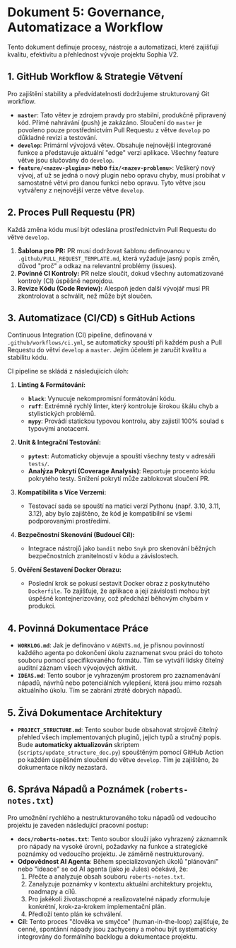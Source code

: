 # Dokument 5: Governance, Automatizace a Workflow

Tento dokument definuje procesy, nástroje a automatizaci, které zajišťují kvalitu, efektivitu a přehlednost vývoje projektu Sophia V2.

## 1. GitHub Workflow & Strategie Větvení

Pro zajištění stability a předvídatelnosti dodržujeme strukturovaný Git workflow.

*   **`master`**: Tato větev je zdrojem pravdy pro stabilní, produkčně připravený kód. Přímé nahrávání (push) je zakázáno. Sloučení do `master` je povoleno pouze prostřednictvím Pull Requestu z větve `develop` po důkladné revizi a testování.
*   **`develop`**: Primární vývojová větev. Obsahuje nejnovější integrované funkce a představuje aktuální "edge" verzi aplikace. Všechny feature větve jsou slučovány do `develop`.
*   **`feature/<nazev-pluginu>` nebo `fix/<nazev-problemu>`**: Veškerý nový vývoj, ať už se jedná o nový plugin nebo opravu chyby, musí probíhat v samostatné větvi pro danou funkci nebo opravu. Tyto větve jsou vytvářeny z nejnovější verze větve `develop`.

## 2. Proces Pull Requestu (PR)

Každá změna kódu musí být odeslána prostřednictvím Pull Requestu do větve `develop`.

1.  **Šablona pro PR:** PR musí dodržovat šablonu definovanou v `.github/PULL_REQUEST_TEMPLATE.md`, která vyžaduje jasný popis změn, důvod "proč" a odkaz na relevantní problémy (issues).
2.  **Povinné CI Kontroly:** PR nelze sloučit, dokud všechny automatizované kontroly (CI) úspěšně neprojdou.
3.  **Revize Kódu (Code Review):** Alespoň jeden další vývojář musí PR zkontrolovat a schválit, než může být sloučen.

## 3. Automatizace (CI/CD) s GitHub Actions

Continuous Integration (CI) pipeline, definovaná v `.github/workflows/ci.yml`, se automaticky spouští při každém push a Pull Requestu do větví `develop` a `master`. Jejím účelem je zaručit kvalitu a stabilitu kódu.

CI pipeline se skládá z následujících úloh:

1.  **Linting & Formátování:**
    *   **`black`**: Vynucuje nekompromisní formátování kódu.
    *   **`ruff`**: Extrémně rychlý linter, který kontroluje širokou škálu chyb a stylistických problémů.
    *   **`mypy`**: Provádí statickou typovou kontrolu, aby zajistil 100% soulad s typovými anotacemi.

2.  **Unit & Integrační Testování:**
    *   **`pytest`**: Automaticky objevuje a spouští všechny testy v adresáři `tests/`.
    *   **Analýza Pokrytí (Coverage Analysis)**: Reportuje procento kódu pokrytého testy. Snížení pokrytí může zablokovat sloučení PR.

3.  **Kompatibilita s Více Verzemi:**
    *   Testovací sada se spouští na matici verzí Pythonu (např. 3.10, 3.11, 3.12), aby bylo zajištěno, že kód je kompatibilní se všemi podporovanými prostředími.

4.  **Bezpečnostní Skenování (Budoucí Cíl):**
    *   Integrace nástrojů jako `bandit` nebo `Snyk` pro skenování běžných bezpečnostních zranitelností v kódu a závislostech.

5.  **Ověření Sestavení Docker Obrazu:**
    *   Poslední krok se pokusí sestavit Docker obraz z poskytnutého `Dockerfile`. To zajišťuje, že aplikace a její závislosti mohou být úspěšně kontejnerizovány, což předchází běhovým chybám v produkci.

## 4. Povinná Dokumentace Práce

*   **`WORKLOG.md`**: Jak je definováno v `AGENTS.md`, je přísnou povinností každého agenta po dokončení úkolu zaznamenat svou práci do tohoto souboru pomocí specifikovaného formátu. Tím se vytváří lidsky čitelný auditní záznam všech vývojových aktivit.
*   **`IDEAS.md`**: Tento soubor je vyhrazeným prostorem pro zaznamenávání nápadů, návrhů nebo potenciálních vylepšení, která jsou mimo rozsah aktuálního úkolu. Tím se zabrání ztrátě dobrých nápadů.

## 5. Živá Dokumentace Architektury

*   **`PROJECT_STRUCTURE.md`**: Tento soubor bude obsahovat strojově čitelný přehled všech implementovaných pluginů, jejich typů a stručný popis. Bude **automaticky aktualizován** skriptem (`scripts/update_structure_doc.py`) spouštěným pomocí GitHub Action po každém úspěšném sloučení do větve `develop`. Tím je zajištěno, že dokumentace nikdy nezastará.

## 6. Správa Nápadů a Poznámek (`roberts-notes.txt`)

Pro umožnění rychlého a nestrukturovaného toku nápadů od vedoucího projektu je zaveden následující pracovní postup:

*   **`docs/roberts-notes.txt`**: Tento soubor slouží jako vyhrazený záznamník pro nápady na vysoké úrovni, požadavky na funkce a strategické poznámky od vedoucího projektu. Je záměrně nestrukturovaný.
*   **Odpovědnost AI Agenta**: Během specializovaných úkolů "plánování" nebo "ideace" se od AI agenta (jako je Jules) očekává, že:
    1.  Přečte a analyzuje obsah souboru `roberts-notes.txt`.
    2.  Zanalyzuje poznámky v kontextu aktuální architektury projektu, roadmapy a cílů.
    3.  Pro jakékoli životaschopné a realizovatelné nápady zformuluje konkrétní, krok-za-krokem implementační plán.
    4.  Předloží tento plán ke schválení.
*   **Cíl**: Tento proces "člověka ve smyčce" (human-in-the-loop) zajišťuje, že cenné, spontánní nápady jsou zachyceny a mohou být systematicky integrovány do formálního backlogu a dokumentace projektu.
